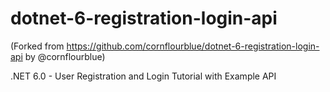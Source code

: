 # dotnet-6-registration-login-api

(Forked from https://github.com/cornflourblue/dotnet-6-registration-login-api by @cornflourblue)

.NET 6.0 - User Registration and Login Tutorial with Example API